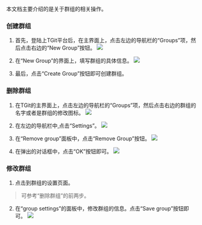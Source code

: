 本文档主要介绍的是关于群组的相关操作。

### 创建群组
1. 首先，登陆上TGit平台后，在主界面上，点击左边的导航栏的“Groups”项，然后点击右边的“New Group”按钮。
![](https://mc.qcloudimg.com/static/img/fa67910aa16898acba1837581c997f1b/2017-08-29_092513.png)

2. 在“New Group”的界面上，填写群组的具体信息。
![](https://mc.qcloudimg.com/static/img/95a82c0601fd0cf83c9ce52f5f283da2/2017-08-29_092755.png)

3. 最后，点击“Create Group”按钮即可创建群组。

### 删除群组
1. 在TGit的主界面上，点击左边的导航栏的“Groups”项，然后点击右边的群组的名字或者是群组的修改图标。
![](https://mc.qcloudimg.com/static/img/de7f6e6dd53fa49c85890e0ccbad09e5/2017-08-29_111952.png)

2. 在左边的导航栏中,点击“Settings”。
![](https://mc.qcloudimg.com/static/img/43b62ee82041de332b9474a622c5b143/2017-08-29_112614.png)

2. 在“Remove group”面板中，点击“Remove Group”按钮。
![](https://mc.qcloudimg.com/static/img/646d579d8b05696f72777158bbd4f54a/2017-08-29_093107.png)

3. 在弹出的对话框中，点击“OK”按钮即可。
![](https://mc.qcloudimg.com/static/img/eb3b3588bf9bacba9bfbe7fd3efe9037/2017-08-29_093329.png)

### 修改群组
1. 点击到群组的设置页面。
> 可参考“删除群组”的前两步。

2. 在“group settings”的面板中，修改群组的信息。点击“Save group”按钮即可。
![](https://mc.qcloudimg.com/static/img/6a929df4cb52389d107ef2645e828549/2017-08-29_093147.png)